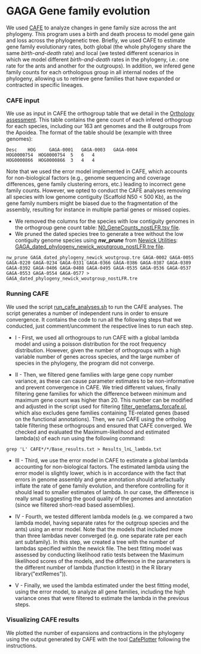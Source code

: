 # GAGA Gene family evolution

We used [CAFE](https://github.com/hahnlab/CAFE5) to analyze changes in gene family size across the ant phylogeny. This program uses a birth and death process to model gene gain and loss across the phylogenetic tree. Briefly, we used CAFE to estimate gene family evolutionary rates, both global (the whole phylogeny share the same _birth-and-death_ rate) and local (we tested different scenarios in which we model different _birth-and-death_ rates in the phylogeny, i.e.: one rate for the ants and another for the outgroups). In addition, we infered gene family counts for each orthologous group in all internal nodes of the phylogeny, allowing us to retrieve gene families that have expanded or contracted in specific lineages. 


### CAFE input

We use as input in CAFE the orthogroup table that we detail in the [Orthology assessment](../Orthology). This table contains the gene count of each infered orthogroup for each species, including our 163 ant genomes and the 8 outgroups from the Apoidea. The format of the table should be (example with three genomes):
```
Desc    HOG     GAGA-0001   GAGA-0003   GAGA-0004   
HOG0000754  HOG0000754  5   6   4  
HOG0000866  HOG0000866  3   4   4  
```

Note that we used the error model implemented in CAFE, which accounts for non-biological factors (e.g., genome sequencing and coverage differences, gene family clustering errors, etc.) leading to incorrect gene family counts. However, we opted to conduct the CAFE analyses removing all species with low genome contiguity (Scaffold N50 < 500 Kb), as the gene family numbers might be biased due to the fragmentation of the assembly, resulting for instance in multiple partial genes or missed copies.

- We removed the columns for the species with low contiguity genomes in the orthogroup gene count table: [N0_GeneCounts_nostLFR.tsv file](N0_GeneCounts_nostLFR.tsv.zip). 
- We pruned the dated species tree to generate a tree without the low contiguity genome species using ***nw_prune*** from [Newick Utilities](https://bio.tools/newick_utilities): [GAGA_dated_phylogeny_newick_woutgroup_nostLFR.tre file](GAGA_dated_phylogeny_newick_woutgroup_nostLFR.tre).

```
nw_prune GAGA_dated_phylogeny_newick_woutgroup.tre GAGA-0002 GAGA-0055 GAGA-0220 GAGA-0234 GAGA-0331 GAGA-0366 GAGA-0386 GAGA-0387 GAGA-0389 GAGA-0392 GAGA-0406 GAGA-0408 GAGA-0495 GAGA-0535 GAGA-0536 GAGA-0537 GAGA-0553 GAGA-0554 GAGA-0577 > GAGA_dated_phylogeny_newick_woutgroup_nostLFR.tre
```

### Running CAFE
We used the script [run_cafe_analyses.sh](run_cafe_analyses.sh) to run the CAFE analyses. The script generates a number of independent runs in order to ensure convergence. It contains the code to run all the following steps that we conducted, just comment/uncomment the respective lines to run each step. 

- I - First, we used all orthogroups to run CAFE with a global lambda model and using a poisson distribution for the root frequency distribution. However, given the number of orthogroups with a high variable number of genes across species, and the large number of species in the phylogeny, the program did not converge. 

- II - Then, we filtered gene families with large gene copy number variance, as these can cause parameter estimates to be non-informative and prevent convergence in CAFE. We tried different values, finally filtering gene families for which the difference between minimum and maximum gene count was higher than 20. This number can be modified and adjusted in the script used for filtering [filter_genefams_forcafe.pl](filter_genefams_forcafe.pl), which also excludes gene families containing TE-related genes (based on the functional annotations). Then, we run CAFE using the ortholog table filtering these orthogroups and ensured that CAFE converged. We checked and evaluated the Maximum-likelihood and estimated lambda(s) of each run using the following command:
```
grep 'L' CAFE*/*/Base_results.txt > Results_lnL_lambda.txt
```

- III - Third, we use the error model in CAFE to estimate a global lambda accounting for non-biological factors. The estimated lambda using the error model is slightly lower, which is in accordance with the fact that errors in genome assembly and gene annotation should artefactually inflate the rate of gene family evolution, and therefore controlling for it should lead to smaller estimates of lambda. In our case, the difference is really small suggesting the good quality of the genomes and annotation (since we filtered short-read based assemblies). 

- IV - Fourth, we tested different lambda models (e.g. we compared a two lambda model, having separate rates for the outgroup species and the ants) using an error model. Note that the models that included more than three lambdas never converged (e.g. one separate rate per each ant subfamily). In this step, we created a tree with the number of lambdas specified within the newick file. The best fitting model was assessed by conducting likelihood ratio tests between the Maximum likelihood scores of the models, and the difference in the parameters is the different number of lambda (function lr.test() in the R library library("extRemes")).

- V - Finally, we used the lambda estimated under the best fitting model, using the error model, to analyze all gene families, including the high variance ones that were filtered to estimate the lambda in the previous steps. 


### Visualizing CAFE results


We plotted the number of expansions and contractions in the phylogeny using the output generated by CAFE with the tool [CafePlotter](https://github.com/moshi4/CafePlotter) following the instructions.



